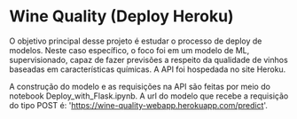 # Wine Quality (Deploy Heroku)

O objetivo principal desse projeto é estudar o processo de deploy de modelos. Neste caso específico, o foco foi em um modelo de ML, supervisionado, capaz de fazer previsões a respeito da qualidade de vinhos baseadas em características químicas. A API foi hospedada no site Heroku.

A construção do modelo e as requisições na API são feitas por meio do notebook Deploy_with_Flask.ipynb. A url do modelo que recebe a requisição do tipo POST é: 'https://wine-quality-webapp.herokuapp.com/predict'.
